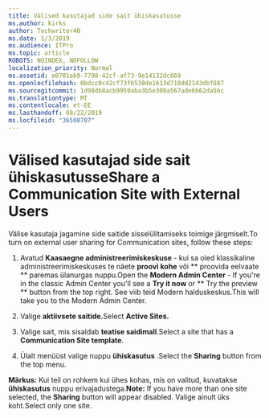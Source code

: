 ```yaml
---
title: Välised kasutajad side sait ühiskasutusse
ms.author: kirks
author: Techwriter40
ms.date: 1/3/2019
ms.audience: ITPro
ms.topic: article
ROBOTS: NOINDEX, NOFOLLOW
localization_priority: Normal
ms.assetid: e0701ab9-7798-42cf-af73-9e14132dc669
ms.openlocfilehash: 0bdcc0c42cf73f6538de1613d710dd2143dbf887
ms.sourcegitcommit: 1d98db8acb9959aba3b5e308a567ade6b62da56c
ms.translationtype: MT
ms.contentlocale: et-EE
ms.lasthandoff: 08/22/2019
ms.locfileid: "36508707"
---
```

# <a name="share-a-communication-site-with-external-users"></a><span data-ttu-id="1f833-102">Välised kasutajad side sait ühiskasutusse</span><span class="sxs-lookup"><span data-stu-id="1f833-102">Share a Communication Site with External Users</span></span>

<span data-ttu-id="1f833-103">Välise kasutaja jagamine side saitide sisselülitamiseks toimige järgmiselt.</span><span class="sxs-lookup"><span data-stu-id="1f833-103">To turn on external user sharing for Communication sites, follow these steps:</span></span> 
  
1. <span data-ttu-id="1f833-104">Avatud **Kaasaegne administreerimiskeskuse** - kui sa oled klassikaline administreerimiskeskuses te näete **proovi kohe** või \*\* proovida eelvaate \*\* paremas ülanurgas nuppu.</span><span class="sxs-lookup"><span data-stu-id="1f833-104">Open the **Modern Admin Center** - If you're in the classic Admin Center you'll see a **Try it now** or \*\* Try the preview \*\* button from the top right.</span></span> <span data-ttu-id="1f833-105">See viib teid Modern halduskeskus.</span><span class="sxs-lookup"><span data-stu-id="1f833-105">This will take you to the Modern Admin Center.</span></span> 
  
2. <span data-ttu-id="1f833-106">Valige **aktiivsete saitide.**</span><span class="sxs-lookup"><span data-stu-id="1f833-106">Select **Active Sites.**</span></span>
  
3. <span data-ttu-id="1f833-107">Valige sait, mis sisaldab **teatise saidimall**.</span><span class="sxs-lookup"><span data-stu-id="1f833-107">Select a site that has a **Communication Site template**.</span></span> 
  
4. <span data-ttu-id="1f833-108">Ülalt menüüst valige nuppu **ühiskasutus** .</span><span class="sxs-lookup"><span data-stu-id="1f833-108">Select the **Sharing** button from the top menu.</span></span> 
  
 <span data-ttu-id="1f833-109">**Märkus:** Kui teil on rohkem kui ühes kohas, mis on valitud, kuvatakse **ühiskasutus** nuppu erivajadustega.</span><span class="sxs-lookup"><span data-stu-id="1f833-109">**Note:** If you have more than one site selected, the **Sharing** button will appear disabled.</span></span> <span data-ttu-id="1f833-110">Valige ainult üks koht.</span><span class="sxs-lookup"><span data-stu-id="1f833-110">Select only one site.</span></span> 
  

